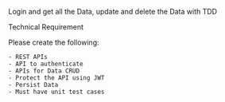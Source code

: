 
Login and get all the Data, update and delete the Data with TDD


Technical Requirement

Please create the following:

    - REST APIs
    - API to authenticate
    - APIs for Data CRUD
    - Protect the API using JWT
    - Persist Data
    - Must have unit test cases

